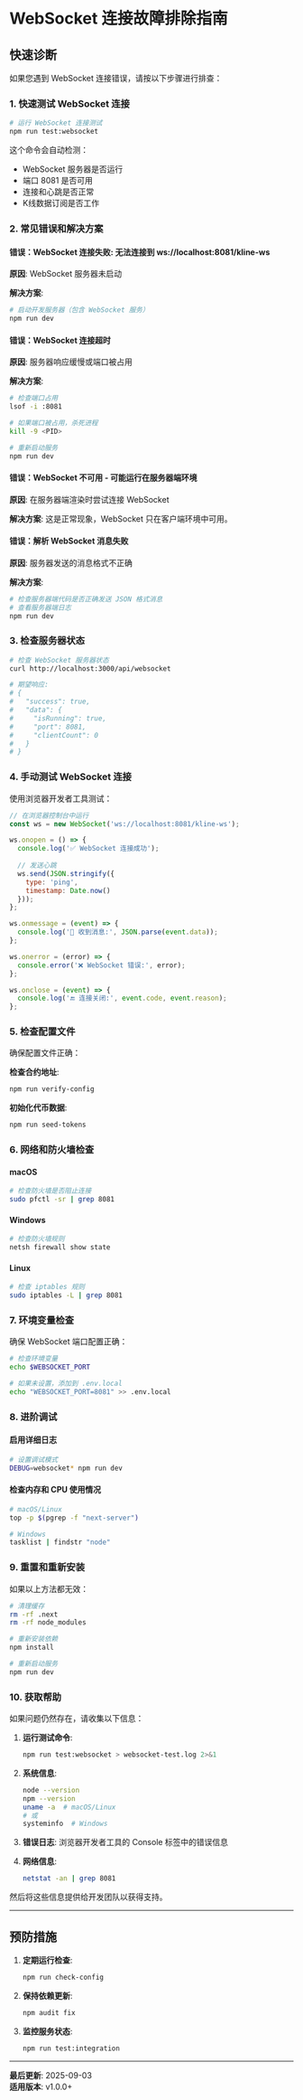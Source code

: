 # WebSocket 连接故障排除指南

## 快速诊断

如果您遇到 WebSocket 连接错误，请按以下步骤进行排查：

### 1. 快速测试 WebSocket 连接

```bash
# 运行 WebSocket 连接测试
npm run test:websocket
```

这个命令会自动检测：
- WebSocket 服务器是否运行
- 端口 8081 是否可用
- 连接和心跳是否正常
- K线数据订阅是否工作

### 2. 常见错误和解决方案

#### 错误：WebSocket 连接失败: 无法连接到 ws://localhost:8081/kline-ws

**原因**: WebSocket 服务器未启动

**解决方案**:
```bash
# 启动开发服务器（包含 WebSocket 服务）
npm run dev
```

#### 错误：WebSocket 连接超时

**原因**: 服务器响应缓慢或端口被占用

**解决方案**:
```bash
# 检查端口占用
lsof -i :8081

# 如果端口被占用，杀死进程
kill -9 <PID>

# 重新启动服务
npm run dev
```

#### 错误：WebSocket 不可用 - 可能运行在服务器端环境

**原因**: 在服务器端渲染时尝试连接 WebSocket

**解决方案**: 这是正常现象，WebSocket 只在客户端环境中可用。

#### 错误：解析 WebSocket 消息失败

**原因**: 服务器发送的消息格式不正确

**解决方案**:
```bash
# 检查服务器端代码是否正确发送 JSON 格式消息
# 查看服务器端日志
npm run dev
```

### 3. 检查服务器状态

```bash
# 检查 WebSocket 服务器状态
curl http://localhost:3000/api/websocket

# 期望响应:
# {
#   "success": true,
#   "data": {
#     "isRunning": true,
#     "port": 8081,
#     "clientCount": 0
#   }
# }
```

### 4. 手动测试 WebSocket 连接

使用浏览器开发者工具测试：

```javascript
// 在浏览器控制台中运行
const ws = new WebSocket('ws://localhost:8081/kline-ws');

ws.onopen = () => {
  console.log('✅ WebSocket 连接成功');
  
  // 发送心跳
  ws.send(JSON.stringify({
    type: 'ping',
    timestamp: Date.now()
  }));
};

ws.onmessage = (event) => {
  console.log('📨 收到消息:', JSON.parse(event.data));
};

ws.onerror = (error) => {
  console.error('❌ WebSocket 错误:', error);
};

ws.onclose = (event) => {
  console.log('🔚 连接关闭:', event.code, event.reason);
};
```

### 5. 检查配置文件

确保配置文件正确：

**检查合约地址**:
```bash
npm run verify-config
```

**初始化代币数据**:
```bash
npm run seed-tokens
```

### 6. 网络和防火墙检查

#### macOS
```bash
# 检查防火墙是否阻止连接
sudo pfctl -sr | grep 8081
```

#### Windows
```powershell
# 检查防火墙规则
netsh firewall show state
```

#### Linux
```bash
# 检查 iptables 规则
sudo iptables -L | grep 8081
```

### 7. 环境变量检查

确保 WebSocket 端口配置正确：

```bash
# 检查环境变量
echo $WEBSOCKET_PORT

# 如果未设置，添加到 .env.local
echo "WEBSOCKET_PORT=8081" >> .env.local
```

### 8. 进阶调试

#### 启用详细日志
```bash
# 设置调试模式
DEBUG=websocket* npm run dev
```

#### 检查内存和 CPU 使用情况
```bash
# macOS/Linux
top -p $(pgrep -f "next-server")

# Windows
tasklist | findstr "node"
```

### 9. 重置和重新安装

如果以上方法都无效：

```bash
# 清理缓存
rm -rf .next
rm -rf node_modules

# 重新安装依赖
npm install

# 重新启动服务
npm run dev
```

### 10. 获取帮助

如果问题仍然存在，请收集以下信息：

1. **运行测试命令**:
   ```bash
   npm run test:websocket > websocket-test.log 2>&1
   ```

2. **系统信息**:
   ```bash
   node --version
   npm --version
   uname -a  # macOS/Linux
   # 或
   systeminfo  # Windows
   ```

3. **错误日志**: 浏览器开发者工具的 Console 标签中的错误信息

4. **网络信息**:
   ```bash
   netstat -an | grep 8081
   ```

然后将这些信息提供给开发团队以获得支持。

---

## 预防措施

1. **定期运行检查**:
   ```bash
   npm run check-config
   ```

2. **保持依赖更新**:
   ```bash
   npm audit fix
   ```

3. **监控服务状态**:
   ```bash
   npm run test:integration
   ```

---

**最后更新**: 2025-09-03  
**适用版本**: v1.0.0+

